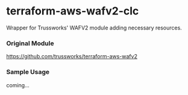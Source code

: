 # terraform-aws-wafv2-clc

Wrapper for Trussworks' WAFV2 module adding necessary resources.


### Original Module
https://github.com/trussworks/terraform-aws-wafv2


### Sample Usage
coming...
